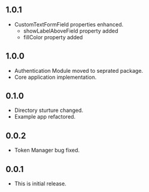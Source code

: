 ## 1.0.1

- CustomTextFormField properties enhanced.
  - showLabelAboveField property added
  - fillColor property added

## 1.0.0

- Authentication Module moved to seprated package.
- Core application implementation.

## 0.1.0

- Directory sturture changed.
- Example app refactored.

## 0.0.2

- Token Manager bug fixed.

## 0.0.1

- This is initial release.
